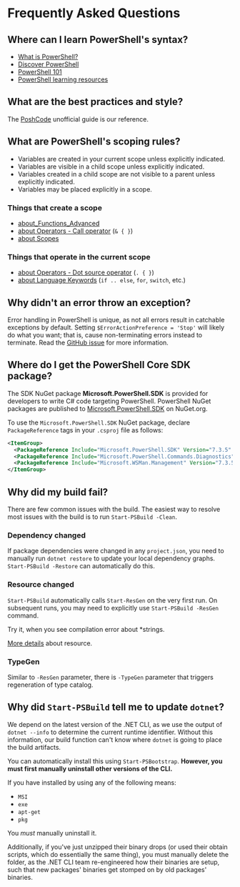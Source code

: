 # Frequently Asked Questions

## Where can I learn PowerShell's syntax?

- [What is PowerShell?][12]
- [Discover PowerShell][09]
- [PowerShell 101][11]
- [PowerShell learning resources][10]

## What are the best practices and style?

The [PoshCode][03] unofficial guide is our reference.

## What are PowerShell's scoping rules?

- Variables are created in your current scope unless explicitly indicated.
- Variables are visible in a child scope unless explicitly indicated.
- Variables created in a child scope are not visible to a parent unless explicitly indicated.
- Variables may be placed explicitly in a scope.

### Things that create a scope

- [about_Functions_Advanced][04]
- [about Operators - Call operator][06] (`& { }`)
- [about Scopes][08]

### Things that operate in the current scope

- [about Operators - Dot source operator][07] (`. { }`)
- [about Language Keywords][05] (`if .. else`, `for`, `switch`, etc.)

## Why didn't an error throw an exception?

Error handling in PowerShell is unique, as not all errors result in catchable exceptions by default.
Setting `$ErrorActionPreference = 'Stop'` will likely do what you want; that is, cause
non-terminating errors instead to terminate. Read the [GitHub issue][02] for more information.

## Where do I get the PowerShell Core SDK package?

The SDK NuGet package **Microsoft.PowerShell.SDK** is provided for developers to write C# code
targeting PowerShell. PowerShell NuGet packages are published to [Microsoft.PowerShell.SDK][13] on
NuGet.org.

To use the `Microsoft.PowerShell.SDK` NuGet package, declare `PackageReference` tags in your
`.csproj` file as follows:

```xml
<ItemGroup>
  <PackageReference Include="Microsoft.PowerShell.SDK" Version="7.3.5" />
  <PackageReference Include="Microsoft.PowerShell.Commands.Diagnostics" Version="7.3.5" />
  <PackageReference Include="Microsoft.WSMan.Management" Version="7.3.5"/>
</ItemGroup>
```

## Why did my build fail?

There are few common issues with the build. The easiest way to resolve most issues with the build is
to run `Start-PSBuild -Clean`.

### Dependency changed

If package dependencies were changed in any `project.json`, you need to manually run
`dotnet restore` to update your local dependency graphs. `Start-PSBuild -Restore` can automatically
do this.

### Resource changed

`Start-PSBuild` automatically calls `Start-ResGen` on the very first run. On subsequent runs, you
may need to explicitly use `Start-PSBuild -ResGen` command.

Try it, when you see compilation error about *strings.

[More details][01] about resource.

### TypeGen

Similar to `-ResGen` parameter, there is `-TypeGen` parameter that triggers regeneration of type
catalog.

## Why did `Start-PSBuild` tell me to update `dotnet`?

We depend on the latest version of the .NET CLI, as we use the output of `dotnet --info` to
determine the current runtime identifier. Without this information, our build function can't know
where `dotnet` is going to place the build artifacts.

You can automatically install this using `Start-PSBootstrap`.
**However, you must first manually uninstall other versions of the CLI.**

If you have installed by using any of the following means:

- `MSI`
- `exe`
- `apt-get`
- `pkg`

You *must* manually uninstall it.

Additionally, if you've just unzipped their binary drops (or used their obtain scripts, which do
essentially the same thing), you must manually delete the folder, as the .NET CLI team re-engineered
how their binaries are setup, such that new packages' binaries get stomped on by old packages'
binaries.

<!-- updated link references -->
[01]: dev-process/resx-files.md
[02]: https://github.com/MicrosoftDocs/PowerShell-Docs/issues/1583
[03]: https://github.com/PoshCode/PowerShellPracticeAndStyle
[04]: https://learn.microsoft.com/powershell/module/microsoft.powershell.core/about/about_functions_advanced
[05]: https://learn.microsoft.com/powershell/module/microsoft.powershell.core/about/about_language_keywords
[06]: https://learn.microsoft.com/powershell/module/microsoft.powershell.core/about/about_operators#call-operator-
[07]: https://learn.microsoft.com/powershell/module/microsoft.powershell.core/about/about_operators#dot-sourcing-operator-
[08]: https://learn.microsoft.com/powershell/module/microsoft.powershell.core/about/about_scopes
[09]: https://learn.microsoft.com/powershell/scripting/discover-powershell
[10]: https://learn.microsoft.com/powershell/scripting/learn/more-powershell-learning
[11]: https://learn.microsoft.com/powershell/scripting/learn/ps101/00-introduction
[12]: https://learn.microsoft.com/powershell/scripting/overview
[13]: https://www.nuget.org/packages/Microsoft.PowerShell.SDK
